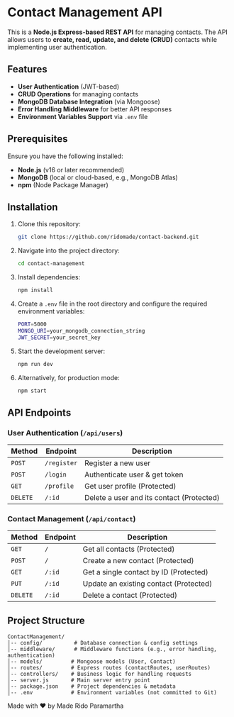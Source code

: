 # Contact Management API

This is a **Node.js Express-based REST API** for managing contacts. The API allows users to **create, read, update, and delete (CRUD)** contacts while implementing user authentication.

## Features

-   **User Authentication** (JWT-based)
-   **CRUD Operations** for managing contacts
-   **MongoDB Database Integration** (via Mongoose)
-   **Error Handling Middleware** for better API responses
-   **Environment Variables Support** via `.env` file

## Prerequisites

Ensure you have the following installed:

-   **Node.js** (v16 or later recommended)
-   **MongoDB** (local or cloud-based, e.g., MongoDB Atlas)
-   **npm** (Node Package Manager)

## Installation

1. Clone this repository:

    ```sh
    git clone https://github.com/ridomade/contact-backend.git
    ```

2. Navigate into the project directory:

    ```sh
    cd contact-management
    ```

3. Install dependencies:

    ```sh
    npm install
    ```

4. Create a `.env` file in the root directory and configure the required environment variables:

    ```sh
    PORT=5000
    MONGO_URI=your_mongodb_connection_string
    JWT_SECRET=your_secret_key
    ```

5. Start the development server:

    ```sh
    npm run dev
    ```

6. Alternatively, for production mode:
    ```sh
    npm start
    ```

## API Endpoints

### User Authentication (`/api/users`)

| Method   | Endpoint    | Description                               |
| -------- | ----------- | ----------------------------------------- |
| `POST`   | `/register` | Register a new user                       |
| `POST`   | `/login`    | Authenticate user & get token             |
| `GET`    | `/profile`  | Get user profile (Protected)              |
| `DELETE` | `/:id`      | Delete a user and its contact (Protected) |

### Contact Management (`/api/contact`)

| Method   | Endpoint | Description                            |
| -------- | -------- | -------------------------------------- |
| `GET`    | `/`      | Get all contacts (Protected)           |
| `POST`   | `/`      | Create a new contact (Protected)       |
| `GET`    | `/:id`   | Get a single contact by ID (Protected) |
| `PUT`    | `/:id`   | Update an existing contact (Protected) |
| `DELETE` | `/:id`   | Delete a contact (Protected)           |

## Project Structure

```
ContactManagement/
│-- config/          # Database connection & config settings
│-- middleware/      # Middleware functions (e.g., error handling, authentication)
│-- models/         # Mongoose models (User, Contact)
│-- routes/         # Express routes (contactRoutes, userRoutes)
│-- controllers/    # Business logic for handling requests
│-- server.js       # Main server entry point
│-- package.json    # Project dependencies & metadata
│-- .env            # Environment variables (not committed to Git)
```

Made with ❤️ by Made Rido Paramartha
